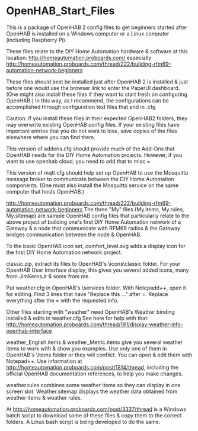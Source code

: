 # OpenHAB_Start_Files

This is a package of OpenHAB 2 config files to get beginners started after OpenHAB is installed on a Windows computer or a Linux computer (including Raspberry Pi).

These files relate to the DIY Home Automation hardware & software at this location:
	http://homeautomation.proboards.com/
		especially http://homeautomation.proboards.com/thread/222/building-rfm69-automation-network-beginners
		
These files should best be installed just after OpenHAB 2 is installed & just before one would use the browser link to enter the PaperUI dashboard. (One might also install these files if they want to start fresh on configuring OpenHAB.) In this way, as I recommend, the configurations can be accomplished through configuration text files that end in .cfg   

Caution:  If you install these files in their expected OpenHAB2 folders, they may overwrite existing OpenHAB config files.  If your existing files have important entries that you do not want to lose, save copies of the files elsewhere where you can find them.

This version of addons.cfg should provide much of the Add-Ons that OpenHAB needs for the DIY Home Automation projects. However, if you want to use openhab cloud, you need to add that to misc =

This version of mqtt.cfg should help set up OpenHAB to use the Mosquitto message broker to communicate between the DIY Home Automation components. (One must also install the Mosquitto service on the same computer that hosts OpenHAB.)

http://homeautomation.proboards.com/thread/222/building-rfm69-automation-network-beginners
The three "My" files (My.items, My.rules, My.sitemap) are sample OpenHAB config files that particularly relate to the above project of building one's first DIY Home Automation network of a Gateway & a node that communicate with RFM69 radios & the Gateway bridges communication between the node & OpenHAB.

To the basic OpenHAB icon set, comfort_level.svg adds a display icon for the first DIY Home Automation network project.

classic.zip, extract its files to OpenHAB's \icons\classic folder.  For your OpenHAB User Interface display, this gives you several added icons, many from JimKernsJr & some from me.

Put weather.cfg in OpenHAB's \services folder.  With Notepadd++, open it for editing.  Find 3 lines that have "Replace this ..." after =. Replace everything after the = with the requested info.

Other files starting with "weather" need OpenHAB's Weather binding installed & edits in weather.cfg  See here for help with that: http://homeautomation.proboards.com/thread/191/display-weather-info-openhab-interface

weather_English.items & weather_Metric.items give you several weather items to work with & show you examples. Use only one of them in OpenHAB's \items folder or they will conflict. You can open & edit them with Notepad++.  Use information at http://homeautomation.proboards.com/post/1814/thread, including the official OpenHAB documentation references, to help you make changes.

weather.rules combines some weather items so they can display in one screen slot.  Weather.sitemap displays the weather data obtained from weather items & weather rules.
		
At http://homeautomation.proboards.com/post/3337/thread is a Windows batch script to download some of these files & copy them to the correct folders. A Linux bash script is being developed to do the same.
